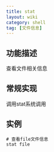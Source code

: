 ```yaml
---
title: stat
layout: wiki
category: shell
tag: [文件信息]
---
```


## 功能描述

查看文件相关信息

## 常规实现

调用stat系统调用

## 实例

~~~
# 查看file文件信息
stat file
~~~
